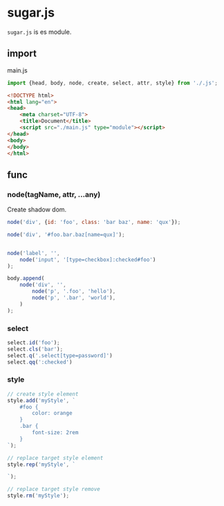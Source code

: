 # sugar.js

`sugar.js` is es module.

## import

main.js

```js
import {head, body, node, create, select, attr, style} from './.js';
```

```html
<!DOCTYPE html>
<html lang="en">
<head>
	<meta charset="UTF-8">
	<title>Document</title>
	<script src="./main.js" type="module"></script>
</head>
<body>
</body>
</html>
```

## func

### node(tagName, attr, ...any)

Create shadow dom.

```js
node('div', {id: 'foo', class: 'bar baz', name: 'qux'});

node('div', '#foo.bar.baz[name=qux]');


node('label', '', 
	node('input', '[type=checkbox]:checked#foo')
);
```

```js
body.append(
	node('div', '', 
		node('p', '.foo', 'hello'),
		node('p', '.bar', 'world'),
	)
);
```

### select

```js
select.id('foo');
select.cls('bar');
select.q('.select[type=password]')
select.qq(':checked')
```

### style

```js
// create style element
style.add('myStyle', `
	#foo {
		color: orange
	}
	.bar {
		font-size: 2rem
	}
`);

// replace target style element
style.rep('myStyle', `

`);

// replace target style remove
style.rm('myStyle');
```
